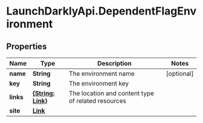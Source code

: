 # LaunchDarklyApi.DependentFlagEnvironment

## Properties

Name | Type | Description | Notes
------------ | ------------- | ------------- | -------------
**name** | **String** | The environment name | [optional] 
**key** | **String** | The environment key | 
**links** | [**{String: Link}**](Link.md) | The location and content type of related resources | 
**site** | [**Link**](Link.md) |  | 


